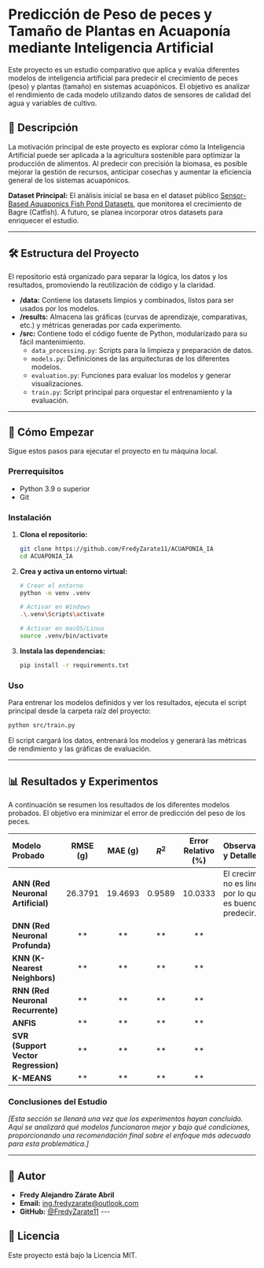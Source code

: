 # Predicción de Peso de peces y Tamaño de Plantas en Acuaponía mediante Inteligencia Artificial

Este proyecto es un estudio comparativo que aplica y evalúa diferentes modelos de inteligencia artificial para predecir el crecimiento de peces (peso) y plantas (tamaño) en sistemas acuapónicos. El objetivo es analizar el rendimiento de cada modelo utilizando datos de sensores de calidad del agua y variables de cultivo.

## 📜 Descripción

La motivación principal de este proyecto es explorar cómo la Inteligencia Artificial puede ser aplicada a la agricultura sostenible para optimizar la producción de alimentos. Al predecir con precisión la biomasa, es posible mejorar la gestión de recursos, anticipar cosechas y aumentar la eficiencia general de los sistemas acuapónicos.

**Dataset Principal:** El análisis inicial se basa en el dataset público [Sensor-Based Aquaponics Fish Pond Datasets](https://www.kaggle.com/datasets/ogbuokiriblessing/sensor-based-aquaponics-fish-pond-datasets), que monitorea el crecimiento de Bagre (Catfish). A futuro, se planea incorporar otros datasets para enriquecer el estudio.

---

## 🛠️ Estructura del Proyecto

El repositorio está organizado para separar la lógica, los datos y los resultados, promoviendo la reutilización de código y la claridad.

* **/data:** Contiene los datasets limpios y combinados, listos para ser usados por los modelos.
* **/results:** Almacena las gráficas (curvas de aprendizaje, comparativas, etc.) y métricas generadas por cada experimento.
* **/src:** Contiene todo el código fuente de Python, modularizado para su fácil mantenimiento.
    * `data_processing.py`: Scripts para la limpieza y preparación de datos.
    * `models.py`: Definiciones de las arquitecturas de los diferentes modelos.
    * `evaluation.py`: Funciones para evaluar los modelos y generar visualizaciones.
    * `train.py`: Script principal para orquestar el entrenamiento y la evaluación.

---

## 🚀 Cómo Empezar

Sigue estos pasos para ejecutar el proyecto en tu máquina local.

### Prerrequisitos

* Python 3.9 o superior
* Git

### Instalación

1.  **Clona el repositorio:**
    ```bash
    git clone https://github.com/FredyZarate11/ACUAPONIA_IA
    cd ACUAPONIA_IA
    ```

2.  **Crea y activa un entorno virtual:**
    ```bash
    # Crear el entorno
    python -m venv .venv

    # Activar en Windows
    .\.venv\Scripts\activate

    # Activar en macOS/Linux
    source .venv/bin/activate
    ```

3.  **Instala las dependencias:**
    ```bash
    pip install -r requirements.txt
    ```

### Uso

Para entrenar los modelos definidos y ver los resultados, ejecuta el script principal desde la carpeta raíz del proyecto:

```bash
python src/train.py
```

El script cargará los datos, entrenará los modelos y generará las métricas de rendimiento y las gráficas de evaluación.

-----

## 📊 Resultados y Experimentos

A continuación se resumen los resultados de los diferentes modelos probados. El objetivo era minimizar el error de predicción del peso de los peces.

| Modelo Probado | RMSE (g) | MAE (g) | $$R^{2}$$ | Error Relativo (%) | Observaciones y Detalles |
| :--- | :---: | :---: | :---: | :---: | :--- |
| **ANN (Red Neuronal Artificial)** | 26.3791 | 19.4693 | 0.9589 | 10.0333 | El crecimiento no es lineal, por lo que no es bueno para predecir.
| **DNN (Red Neuronal Profunda)** | ** | ** | ** | ** | 
| **KNN (K-Nearest Neighbors)** |  ** | ** | ** | ** |
| **RNN (Red Neuronal Recurrente)**|  ** |  ** | ** | ** |
| **ANFIS** |  ** | ** | ** | ** |
| **SVR (Support Vector Regression)**| ** | ** | ** | ** |
| **K-MEANS** |  ** | ** | ** | ** |

### Conclusiones del Estudio

*[Esta sección se llenará una vez que los experimentos hayan concluido. Aquí se analizará qué modelos funcionaron mejor y bajo qué condiciones, proporcionando una recomendación final sobre el enfoque más adecuado para esta problemática.]*

-----

## 👤 Autor

  * **Fredy Alejandro Zárate Abril**
  * **Email:** ing.fredyzarate@outlook.com
  * **GitHub:** [@FredyZarate11](https://github.com/FredyZarate11) ---

## 📄 Licencia

Este proyecto está bajo la Licencia MIT.

